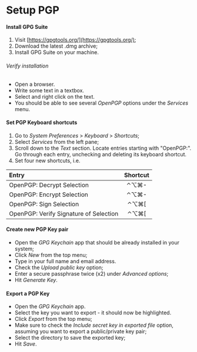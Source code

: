 # Setup PGP

#### Install GPG Suite

1. Visit [https://gpgtools.org/](https://gpgtools.org/);
2. Download the latest .dmg archive;
3. Install GPG Suite on your machine.

###### Verify installation

* Open a browser.
* Write some text in a textbox.
* Select and right click on the text.
* You should be able to see several _OpenPGP_ options under the _Services_ menu.

#### Set PGP Keyboard shortcuts

1. Go to _System Preferences_ > _Keyboard_ > _Shortcuts_;
2. Select _Services_ from the left pane;
3. Scroll down to the _Text_ section. Locate entries starting with "OpenPGP:". Go through each entry, unchecking and deleting its keyboard shortcut.
4. Set four new shortcuts, i.e.

| Entry | Shortcut |
| :------------- |:-------------:|
| OpenPGP: Decrypt Selection | ⌃⌥⌘- |
| OpenPGP: Encrypt Selection | ⌃⌥⌘- |
| OpenPGP: Sign Selection | ⌃⌥⌘[ |
| OpenPGP: Verify Signature of Selection | ⌃⌥⌘[ |

#### Create new PGP Key pair

* Open the _GPG Keychain_ app that should be already installed in your system;
* Click _New_ from the top menu;
* Type in your full name and email address.
* Check the _Upload public key_ option;
* Enter a secure passphrase twice (x2) under _Advanced options_;
* Hit _Generate Key_.

#### Export a PGP Key

* Open the _GPG Keychain_ app.
* Select the key you want to export - it should now be highlighted.
* Click _Export_ from the top menu;
* Make sure to check the _Include secret key in exported file_ option, assuming you want to export a public/private key pair;
* Select the directory to save the exported key;
* Hit _Save_.
